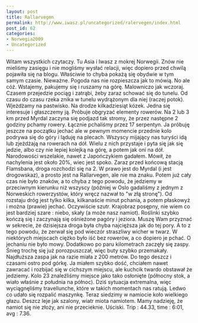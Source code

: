```yaml
---
layout: post
title: Rallarvegen
permalink: http://www.iwasz.pl/uncategorized/ralervegen/index.html
post_id: 62
categories: 
- Norwegia2009
- Uncategorized
---
```


Witam wszystkich czytaczy. Tu Asia i Iwasz z mokrej Norwegii. Znów nie mieliśmy zasięgu i nie mogliśmy wysłać relacji, więc dopiero przed chwilą pojawiła się na blogu. Właściwie to chyba pokażą się obydwie w tym samym czasie. Nieważne. Pogoda nas nie rozpieszcza jak to mówią. No ale cóż. Wstajemy, pakujemy się i ruszamy na górę. Malowniczo jak wczoraj. Czasem przejedzie pociąg i zatrąbi, żeby zaraz schować się do tunelu. Od czasu do czasu rzeka znika w tunelu wydrążonym dla niej (raczej potok). Wjeżdżamy na pastwisko. Na drodze kilkadziesiąt kózek. Jedna się interesuje i głaszczemy ją. Próbuje obgryzać elementy rowerów. Na 2 lub 3 km przed Myrdal zaczyna się podjazd tak stromy, że przez następne 2 godziny pchamy rowery. Łącznie pchaliśmy przez 17 serpentyn. Ja próbuję jeszcze na początku jechać ale w pewnym momencie przednie kolo podrywa się do góry i ląduję na plecach. Wszyscy mijający nas turyści idą lub zjeżdżają na rowerach na dół. Wielu z nich przystaje i pyta się jak się jedzie, albo czy nie lepiej kolejką na górę, a potem jak oni na dół. Narodowości wszelakie, nawet z Japończykiem gadałem. Mówił, że nachylenia jest około 20%, wiec jest spoko. Zaraz przed końcową stacją Flamsbana, droga rozchodzi się na 2. W prawo jest do Myrdal (i jest drogowskaz), a prosto jest na Rallarvegen, ale nie ma znaku. Potem już cały czas nie było znaków, a to chyba z tego powodu, że jedziemy w przeciwnym kierunku niż wszyscy (później w Oslo gadaliśmy z jednym z Norweskich rowerzystów, który wręcz nazwał to "w złą stronę"). Od rozstaju dróg jest tylko kilka, kilkanaście minut pchania, a potem płaskowyż i można (prawie) jechać. Oczywiście szutr. Krajobraz posępny, nie wiem co jest bardziej szare : niebo, skały (a może nasz namiot). Roślinki szybko kończą się i zaczynają się ośnieżone pagóry i jeziora. Muszę Wam przyznać w sekrecie, że dzisiejsza droga była chyba najcięższa jak do tej pory. A to z tego powodu, że zerwał się pod wieczór straszliwy wicher w twarz. W niektórych miejscach ciężko było iść bez rowerów, a co dopiero je pchać. O jechaniu nie było mowy. Dodatkowo po paru kilometrach zaczęły się zaspy. Śnieg trochę się już porozpuszczał, więc buty szybko przemakały. Najdłuższa zaspa jak na razie miała z 200 metrów. Do tego deszcz i czasami ostro pod górkę. Ja miałem szybko dość, chciałem nawet zawracać i rozbijać się w cichszym miejscu, ale kuchcik twardo obstawał że jedziemy. Kolo 23 znaleźliśmy miejsce jako tako osłonięte (północny stok, a wiało właśnie z południa na północ). Dziś sytuacja extremalna, więc wyciągnęliśmy travellunche, które w takich momentach nas ratują. Ledwo co udało się rozpalić maszynkę. Teraz siedzimy w namiocie koło wielkiego głazu. Deszcz leje jak szalony, wiatr miota namiotem. Mamy nadzieję, że namiot się nie złoży, ani nie przecieknie. Uściski. Trip : 44.33, time : 6:01, avg : 7.36.